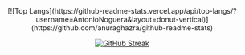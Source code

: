 <Center>
[![Top Langs](https://github-readme-stats.vercel.app/api/top-langs/?username=AntonioNoguera&layout=donut-vertical)](https://github.com/anuraghazra/github-readme-stats)

[![GitHub Streak](http://github-readme-streak-stats.herokuapp.com?user=AntonioNoguera&theme=vue-dark)](https://git.io/streak-stats)  
</Center>
